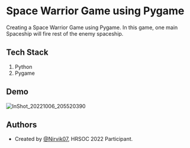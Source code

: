 
# Space Warrior Game using Pygame

Creating a Space Warrior Game using Pygame. In this game, one main Spaceship will fire rest of the enemy spaceship.


## Tech Stack

1. Python
2. Pygame


## Demo

![InShot_20221006_205520390](https://user-images.githubusercontent.com/97960335/194355329-4ebb7a49-76cb-40d7-9626-aaf7f973df74.gif)

## Authors

- Created by [@Nirvik07](https://github.com/Nirvik07), HRSOC 2022 Participant.

